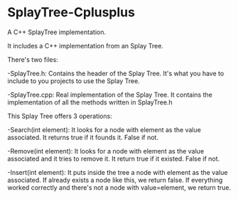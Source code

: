 # SplayTree-Cplusplus
A C++ SplayTree implementation.

It includes a C++ implementation from an Splay Tree.

There's two files:

-SplayTree.h: Contains the header of the Splay Tree. It's what you have to include to you projects to use the Splay Tree.

-SplayTree.cpp: Real implementation of the Splay Tree. It contains the implementation of all the methods written in SplayTree.h

This Splay Tree offers 3 operations:

-Search(int element): It looks for a node with element as the value associated. It returns true if it founds it. False if not.

-Remove(int element): It looks for a node with element as the value associated and it tries to remove it. It return true if it existed.
False if not.

-Insert(int element): It puts inside the tree a node with element as the value associated. If already exists a node like this, we return false.
If everything worked correctly and there's not a node with value=element, we return true.


